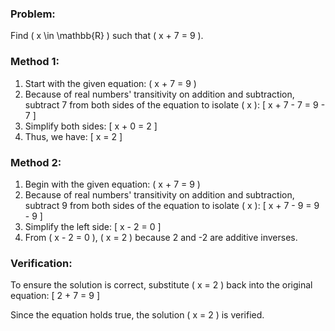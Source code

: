 ### Problem:
Find \( x \in \mathbb{R} \) such that \( x + 7 = 9 \).

### Method 1:
1. Start with the given equation: \( x + 7 = 9 \)
2. Because of real numbers' transitivity on addition and subtraction, subtract 7 from both sides of the equation to isolate \( x \): 
   \[ x + 7 - 7 = 9 - 7 \]
3. Simplify both sides: 
   \[ x + 0 = 2 \]
4. Thus, we have: 
   \[ x = 2 \]

### Method 2:
1. Begin with the given equation: \( x + 7 = 9 \)
2. Because of real numbers' transitivity on addition and subtraction, subtract 9 from both sides of the equation to isolate \( x \): 
   \[ x + 7 - 9 = 9 - 9 \]
3. Simplify the left side: 
   \[ x - 2 = 0 \]
4. From \( x - 2 = 0 \), \( x = 2 \) because 2 and -2 are additive inverses. 

### Verification:
To ensure the solution is correct, substitute \( x = 2 \) back into the original equation: 
\[ 2 + 7 = 9 \]

Since the equation holds true, the solution \( x = 2 \) is verified.
